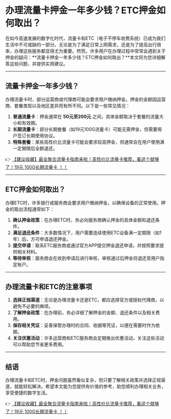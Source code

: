 # 办理流量卡押金一年多少钱？ETC押金如何取出？

在如今高速发展的数字化时代，流量卡和ETC（电子不停车收费系统）已成为我们生活中不可或缺的一部分。无论是为了满足日常上网需求，还是为了提高出行效率，办理这些服务都显得尤为重要。然而，许多用户在办理过程中常常会遇到关于押金的疑问：**流量卡押金一年多少钱？ETC押金如何取出？**本文将为您详细解答这些问题，并提供实用建议。

---

## 流量卡押金一年多少钱？

办理流量卡时，部分运营商或代理商可能会要求用户缴纳押金。押金的金额因运营商、套餐类型以及地区差异而有所不同。以下是一些常见情况：

1. **普通流量卡**：押金通常在 **50元至200元** 之间，具体金额取决于套餐的流量大小和有效期。
2. **长期流量卡**：部分长期套餐（如19元100G流量卡）可能无需押金，但需要用户签订长期使用协议。
3. **特殊套餐**：某些高性价比流量卡可能会要求较高押金，但通常会在用户使用满一定期限后全额退还。

👉 [【建议收藏】最全聚合流量卡指南来啦！高性价比流量卡推荐，看这个就够了！19元 100G长期流量卡 ！！](https://bit.ly/Liuliangka)

---

## ETC押金如何取出？

办理ETC时，许多银行或服务商会要求用户缴纳押金，以确保设备的正常使用。押金的取出流程通常如下：

1. **确认押金政策**：在办理ETC时，务必向服务商确认押金的具体金额和退还条件。
2. **满足退还条件**：大多数情况下，用户需要连续使用ETC设备满一定期限（如1年）后，方可申请退还押金。
3. **提交申请**：联系ETC服务商或通过官方APP提交押金退还申请，并按照要求提供相关材料。
4. **等待审核**：服务商会在收到申请后进行审核，审核通过后押金将退还至用户指定账户。

---

## 办理流量卡和ETC的注意事项

1. **选择正规渠道**：无论是办理流量卡还是ETC，都应选择官方或授权代理商，以避免不必要的麻烦。
2. **了解押金政策**：在办理前，务必详细了解押金的金额、退还条件以及相关费用。
3. **保存相关凭证**：妥善保管办理时的合同、收据等凭证，以便在需要时作为依据。
4. **关注优惠活动**：许多运营商和ETC服务商会定期推出优惠活动，关注这些活动可以帮助您节省更多费用。

---

## 结语

办理流量卡和ETC时，押金问题虽然看似复杂，但只要了解相关政策并选择正规渠道，就能轻松解决。希望本文能为您提供有价值的参考，助您顺利办理相关业务，享受便捷的数字生活。

👉 [【建议收藏】最全聚合流量卡指南来啦！高性价比流量卡推荐，看这个就够了！19元 100G长期流量卡 ！！](https://bit.ly/Liuliangka)